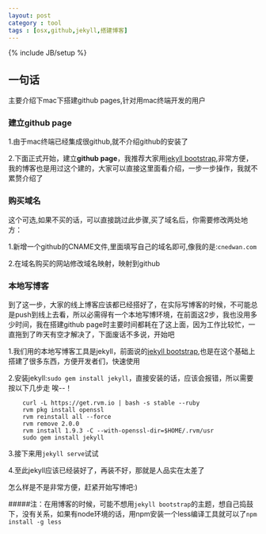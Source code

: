 ```yaml
---
layout: post
category : tool
tags : [osx,github,jekyll,搭建博客] 
---
```

{% include JB/setup %}

## 一句话
主要介绍下mac下搭建github pages,针对用mac终端开发的用户


### 建立github page
1.由于mac终端已经集成很github,就不介绍github的安装了

2.下面正式开始，建立**github page**，我推荐大家用[jekyll bootstrap](http://jekyllbootstrap.com/usage/jekyll-quick-start.html),非常方便，我的博客也是用过这个建的，大家可以直接这里面看介绍，一步一步操作，我就不累赘介绍了

### 购买域名
这个可选,如果不买的话，可以直接跳过此步骤,买了域名后，你需要修改两处地方：

1.新增一个github的CNAME文件,里面填写自己的域名即可,像我的是:`cnedwan.com`

2.在域名购买的网站修改域名映射，映射到github

### 本地写博客
到了这一步，大家的线上博客应该都已经搭好了，在实际写博客的时候，不可能总是push到线上去看，所以必需得有一个本地写博环境，在前面这2步，我也没用多少时间，我在搭建github page时主要时间都耗在了这上面，因为工作比较忙，一直拖到了昨天有空才解决了，下面废话不多说，开始吧

1.我们用的本地写博客工具是jekyll，前面说的[jekyll bootstrap](http://jekyllbootstrap.com/usage/jekyll-quick-start.html),也是在这个基础上搭建了很多东西，方便开发者们，快速使用

2.安装jekyll:`sudo gem install jekyll`，直接安装的话，应该会报错，所以需要按以下几步走 唉--！		
		
		curl -L https://get.rvm.io | bash -s stable --ruby
		rvm pkg install openssl
		rvm reinstall all --force
		rvm remove 2.0.0
		rvm install 1.9.3 -C --with-openssl-dir=$HOME/.rvm/usr
		sudo gem install jekyll

3.接下来用`jekyll serve`试试

4.至此jekyll应该已经装好了，再装不好，那就是人品实在太差了


怎么样是不是非常方便，赶紧开始写博吧:)

#####注：在用博客的时候，可能不想用`jekyll bootstrap`的主题，想自己捣鼓下，没有关系，如果有node环境的话，用npm安装一个less编译工具就可以了`npm install -g less`
